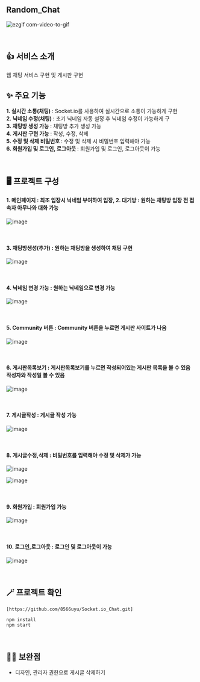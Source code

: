 ## Random_Chat

![ezgif com-video-to-gif](https://github.com/8566uyu/Random_Chat/assets/121207285/c0cd6604-7a72-43d3-8bf7-348f3e5fd2be)


<br>

## 👍 서비스 소개
웹 채팅 서비스 구현 및 게시판 구현 
<br>

## ✨ 주요 기능
<b> 1. 실시간 소통(채팅)  </b> : Socket.io를 사용하여 실시간으로 소통이 가능하게 구현 <br> 
<b> 2. 닉네임 수정(채팅) </b> : 초기 닉네임 자동 설정 후 닉네임 수정이 가능하게 구 <br>
<b> 3. 채팅방 생성 가능 </b> : 채팅방 추가 생성 가능 <br>
<b> 4. 게시판 구현 가능 </b> : 작성, 수정, 삭제 <br>
<b> 5. 수정 및 삭제 비밀번호 </b> : 수정 및 삭제 시 비밀번호 입력해야 가능  <br>
<b> 6. 회원가입 및 로그인, 로그아웃 </b> : 회원가입 및 로그인, 로그아웃이 가능  <br>


<br>

## 🖥️ 프로젝트 구성
#### 1. 메인페이지 : 최조 입장시 닉네임 부여하여 입장, 2. 대기방 : 원하는 채팅방 입장 전 접속자 아무나와 대화 가능

![image](https://github.com/8566uyu/Random_Chat/assets/121207285/b795ffb4-fc33-49d7-bd74-d10a61b28b52)



<br>

#### 3. 채팅방생성(추가) : 원하는 채팅방을 생성하여 채팅 구현  

![image](https://github.com/8566uyu/Random_Chat/assets/121207285/33d16313-8013-4c24-8a28-6ca9f8f1f6d4)


<br>

#### 4. 닉네임 변경 가능 : 원하는 닉네임으로 변경 가능  

![image](https://github.com/8566uyu/Random_Chat/assets/121207285/123b59a8-6fae-4f47-bfe7-4006052122f4)


<br>

#### 5. Community 버튼  : Community 버튼을 누르면 게시판 사이트가 나옴  

![image](https://github.com/8566uyu/Random_Chat/assets/121207285/316f8e0d-f035-4824-89a4-0b2cd1a1bf94)


<br>

#### 6. 게시판목록보기  : 게시판목록보기를 누르면 작성되어있는 게시판 목록을 볼 수 있음 작성자와 작성일 볼 수 있음 

![image](https://github.com/8566uyu/Random_Chat/assets/121207285/e3d37779-d518-4bf4-9cad-ec8914ae05ec)


<br>

#### 7. 게시글작성  : 게시글 작성 가능  

![image](https://github.com/8566uyu/Random_Chat/assets/121207285/96d045bf-dbd0-4595-aacc-5ccb0cbb5058)


<br>

#### 8. 게시글수정,삭제  : 비밀번호를 입력해야 수정 및 삭제가 가능  

![image](https://github.com/8566uyu/Random_Chat/assets/121207285/8785e437-7eba-4a3b-979e-d78591d18d55)

![image](https://github.com/8566uyu/Random_Chat/assets/121207285/e12a1999-b495-4666-9de8-6b040be363cc)



<br>

#### 9. 회원가입  : 회원가입 가능  

![image](https://github.com/8566uyu/Random_Chat/assets/121207285/a0c48cf9-fee4-43da-aee4-0b0f18cfc18f)


<br>

#### 10. 로그인,로그아웃  : 로그인 및 로그아웃이 가능  

![image](https://github.com/8566uyu/Random_Chat/assets/121207285/c88dd413-0540-4a34-963f-3b5e217959a1)


<br>

## 🪄 프로젝트 확인
```
[https://github.com/8566uyu/Socket.io_Chat.git]
```

```
npm install
npm start
```

<br>

## ✍🏻 보완점
- 디자인, 관리자 권한으로 게시글 삭제하기 
